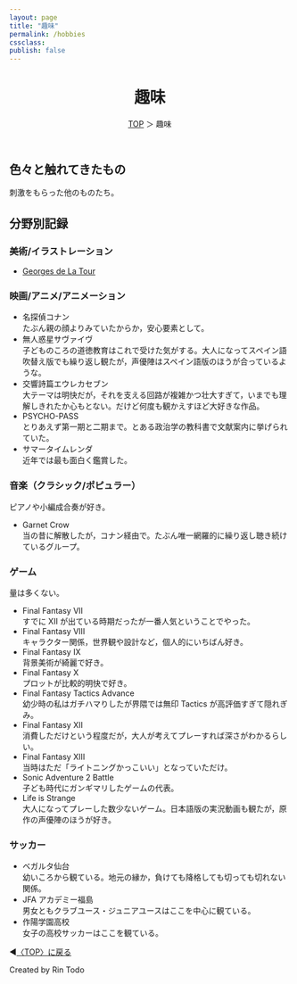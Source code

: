 ```yaml
---
layout: page
title: "趣味"
permalink: /hobbies
cssclass:
publish: false
---
```




<html lang="ja">
   <head>

   </head>
    <body>
        <div class="wrap">
            <header>
                <h1>趣味</h1>
                <span><a href="/index.html">TOP</a> ＞ 趣味</span>
            </header>
            <main>
            <h2>色々と触れてきたもの</h2>
            <p>刺激をもらった他のものたち。</p>
            <h2>分野別記録</h2>
            <h3>美術/イラストレーション</h3>
            <ul>
                <li><a href="https://fr.wikipedia.org/wiki/Georges_de_La_Tour">Georges de La Tour</a></li>
            </ul>
            <h3>映画/アニメ/アニメーション</h3>
            <ul>
                <li>名探偵コナン</li>たぶん親の顔よりみていたからか，安心要素として。
                <li>無人惑星サヴァイヴ</li>子どものころの道徳教育はこれで受けた気がする。大人になってスペイン語吹替え版でも繰り返し観たが，声優陣はスペイン語版のほうが合っているような。
                <li>交響詩篇エウレカセブン</li>大テーマは明快だが，それを支える回路が複雑かつ壮大すぎて，いまでも理解しきれたか心もとない。だけど何度も観かえすほど大好きな作品。
                <li>PSYCHO-PASS</li>とりあえず第一期と二期まで。とある政治学の教科書で文献案内に挙げられていた。
                <li>サマータイムレンダ</li>近年では最も面白く鑑賞した。                
            </ul>
            <h3>音楽（クラシック/ポピュラー）</h3>ピアノや小編成合奏が好き。
            <ul>
                <li>Garnet Crow</li>当の昔に解散したが，コナン経由で。たぶん唯一網羅的に繰り返し聴き続けているグループ。
            </ul>
            <h3>ゲーム</h3>量は多くない。
            <ul>
                <li>Final Fantasy VII</li>すでに XII が出ている時期だったが一番人気ということでやった。
                <li>Final Fantasy VIII</li>キャラクター関係，世界観や設計など，個人的にいちばん好き。
                <li>Final Fantasy IX</li>背景美術が綺麗で好き。
                <li>Final Fantasy X</li>プロットが比較的明快で好き。
                <li>Final Fantasy Tactics Advance</li>幼少時の私はガチハマりしたが界隈では無印 Tactics が高評価すぎて隠れぎみ。
                <li>Final Fantasy XII</li>消費しただけという程度だが，大人が考えてプレーすれば深さがわかるらしい。
                <li>Final Fantasy XIII</li>当時はただ「ライトニングかっこいい」となっていただけ。
                <li>Sonic Adventure 2 Battle</li>子ども時代にガンギマリしたゲームの代表。
                <li>Life is Strange</li>大人になってプレーした数少ないゲーム。日本語版の実況動画も観たが，原作の声優陣のほうが好き。
            </ul>
            <h3>サッカー</h3>
            <ul>
                <li>ベガルタ仙台</li>幼いころから観ている。地元の縁か，負けても降格しても切っても切れない関係。
                <li>JFA アカデミー福島</li>男女ともクラブユース・ジュニアユースはここを中心に観ている。
                <li>作陽学園高校</li>女子の高校サッカーはここを観ている。                
            </ul>
            </main>
            <footer class="footer">
                <p>◀<a href="/index.html">〈TOP〉に戻る</a></p>
                Created by Rin Todo
            </footer>
        </div>
    </body>
</html>

